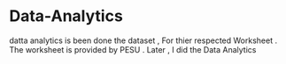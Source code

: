 # Data-Analytics

datta analytics is been done the dataset , For thier respected Worksheet . The worksheet is provided  by PESU . Later , I did the Data Analytics 
